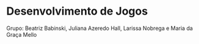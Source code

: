 # Desenvolvimento de Jogos 
Grupo: Beatriz Babinski, Juliana Azeredo Hall, Larissa Nobrega e Maria da Graça Mello 
